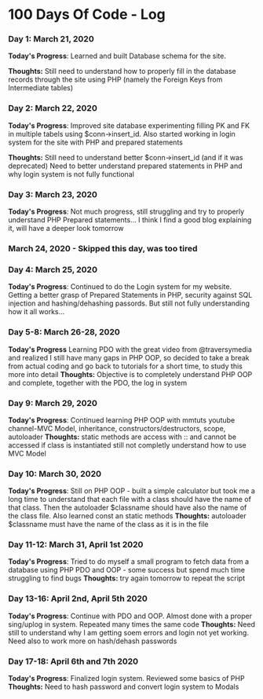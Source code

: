 # 100 Days Of Code - Log

### Day 1: March 21, 2020


**Today's Progress**: Learned and built Database schema for the site.

**Thoughts:** Still need to understand how to properly fill in the database records through the site using PHP (namely the Foreign Keys from Intermediate tables)

### Day 2: March 22, 2020

**Today's Progress**: Improved site database experimenting filling PK and FK in multiple tabels using $conn->insert_id.
                      Also started working in login system for the site with PHP and prepared statements

**Thoughts:** Still need to understand better $conn->insert_id (and if it was deprecated)
              Need to better understand prepared statements in PHP and why login system is not fully functional
              
### Day 3: March 23, 2020
**Today's Progress**: Not much progress, still struggling and try to properly understand PHP Prepared statements... I think I find a good blog explaining it, will have a deeper look tomorrow

### March 24, 2020 - Skipped this day, was too tired

### Day 4: March 25, 2020
**Today's Progress**: Continued to do the Login system for my website. Getting a better grasp of Prepared Statements in PHP, security against SQL injection and hashing/dehashing passords. But still not fully understanding how it all works...
### Day 5-8: March 26-28, 2020
**Today's Progress** Learning PDO with the great video from @traversymedia and realized I still have many gaps in PHP OOP, so decided to take a break from actual coding and go back to tutorials for a short time, to study this more into detail
**Thoughts:** Objective is to completely understand PHP OOP and complete, together with the PDO, the log in system

### Day 9: March 29, 2020
**Today's Progress**: Continued learning PHP OOP with mmtuts youtube channel-MVC Model, inheritance, constructors/destructors, scope, autoloader
**Thoughts:** static methods are access with :: and cannot be accessed if class is instantiated
              still not completly understand how to use MVC Model


### Day 10: March 30, 2020
**Today's Progress**: Still on PHP OOP - built a simple calculator but took me a long time to understand that each file with a class should have the name of that class. Then the autoloader $classname should have also the name of the class file.
Also learned const an static methods
**Thoughts:** autoloader $classname must have the name of the class as it is in the file

### Day 11-12: March 31, April 1st 2020
**Today's Progress**: Tried to do myself a small program to fetch data from a database using PHP PDO and OOP - some success but spend much time struggling to find bugs
**Thoughts:** try again tomorrow to repeat the script
### Day 13-16: April 2nd, April 5th 2020
**Today's Progress**: Continue with PDO and OOP. Almost done with a proper sing/uplog in system. Repeated many times the same code
**Thoughts:** Need still to understand why I am getting soem errors and login not yet working. Need also to work more on hash/dehash passwords  
### Day 17-18: April 6th and 7th 2020
**Today's Progress**: Finalized login system. Reviewed some basics of PHP
**Thoughts:** Need to hash password and convert login system to Modals
